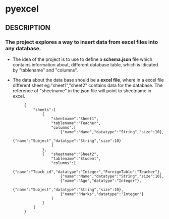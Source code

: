 # pyexcel

## DESCRIPTION

### The project explores a way to insert data from excel files into any database.

*  The idea of the project is to use to define a **schema.json** file which contains information about,
    different database table, which is idicated by "tablename" and "columns".

*  The data about the data base should be a **excel file**, where in a excel file different sheet eg:"sheet1","sheet2"
    contains data for the database. The reference of "sheetname" in the json file will point to sheetname in excel.

            {
                "sheets":[
                    {
                        "sheetname":"Sheet1",
                        "tablename":"Teacher",
                        "columns":[
                            {"name":"Name","datatype":"String","size":10},
                            {"name":"Subject","datatype":"String","size":10}
                        ]
                    },
                    {   "sheetname":"Sheet2",
                        "tablename":"Student",
                        "columns":[
                            {"name":"Teach_id","datatype":"Integer","ForeignTable":"Teacher"},
                            {"name":"Name","datatype":"String","size":10},
                            {"name":"Age","datatype":"Integer"},
                            {"name":"Subject","datatype":"String","size":10},
                            {"name":"Marks","datatype":"Integer"}
                        ]
                    }
                ]
            }
    


